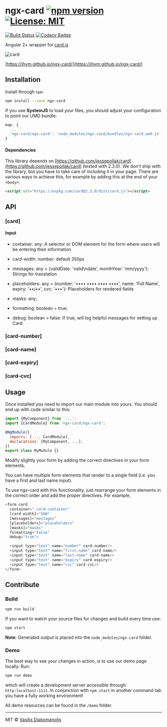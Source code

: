 # ngx-card [![npm version](https://badge.fury.io/js/ngx-card.svg)](https://www.npmjs.com/package/ngx-card) [![License: MIT](https://img.shields.io/badge/License-MIT-brightgreen.svg)](https://opensource.org/licenses/MIT) 


[![Build Status](https://travis-ci.org/ihym/ngx-card.svg?branch=master)](https://travis-ci.org/ihym/ngx-card)
[![Codacy Badge](https://api.codacy.com/project/badge/Grade/6ff9f19109dc4c9ba18eb8cd893d67d7)](https://www.codacy.com/app/ihym/ngx-card?utm_source=github.com&amp;utm_medium=referral&amp;utm_content=ihym/ngx-card&amp;utm_campaign=Badge_Grade)

Angular 2+ wrapper for [card.js](https://github.com/jessepollak/card) 

![card](http://i.imgur.com/qG3TenO.gif) 
 
 
[https://ihym.github.io/ngx-card/](https://ihym.github.io/ngx-card/) 


## Installation

Install through `npm`:

```bash
npm install --save ngx-card
```

If you use **SystemJS** to load your files, you should adjust your configuration to point our UMD bundle:

```javascript
map: {
  ...
  'ngx-card/ngx-card': 'node_modules/ngx-card/bundles/ngx-card.umd.js'
}
```

#### Dependencies
This library depends on [https://github.com/jessepollak/card](https://github.com/jessepollak/card) (tested with 2.3.0).
We don't ship with the library, but you have to take care of including it in your page. There are various ways to achieve this, for example by adding this at the end of your `<body>`:

```html
<script src="https://unpkg.com/card@2.3.0/dist/card.js"></script>
```


## API
### [card]
#### Input

* container: any: A selector or DOM element for the form where users will be entering their information

* card-width: number: default 350px

* messages: any = {validDate: 'valid\ndate', monthYear: 'mm/yyyy'}: Strings for translation

* placeholders: any = {number: '•••• •••• •••• ••••', name: 'Full Name', expiry: '••/••', cvc: '•••'}: Placeholders for rendered fields

* masks: any;

* formatting: boolean = true;

* debug: boolean = false: If true, will log helpful messages for setting up Card

###  [card-number]
###  [card-name]
###  [card-expiry]
###  [card-cvc]


## Usage
Once installed you need to import our main module into yours. You should end up with code similar to this:

```javascript
import {MyComponent} from '...';
import {CardModule} from 'ngx-card/ngx-card';

@NgModule({
  imports: [..., CardModule],
  declarations: [MyComponent, ...],
})
export class MyModule {}
```


Modify slightly your form by adding the correct directives in your form elements.

You can have multiple form elements that render to a single field (i.e. you have a first and last name input).

To use ngx-card with this functionality, just rearrange your form elements in the correct order and add the proper directives. For example,
```javascript
<form card
  container=".card-container"
  [card-width]="500"
  [messages]="messages"
  [placeholders]="placeholders"
  [masks]="masks"
  formatting="false"
  debug="true">

  <input type="text" name="number" card-number/>
  <input type="text" name="first-name" card-name/>
  <input type="text" name="last-name" card-name/>
  <input type="text" name="expiry" card-expiry/>
  <input type="text" name="cvc" card-cvc/>
</form>
```


## Contribute
### Build

```bash
npm run build
```

If you want to watch your source files for changes and build every time use:
```bash
npm start
```

**Note**: Generated output is placed into the `node_modules/ngx-card` folder.


### Demo

The best way to see your changes in action, is to use our demo page locally. Run:
```bash
npm run demo
```
which will create a development server accessible through `http:localhost:1111`.
In conjunction with `npm start` in another command tab you have a fully working environment!

All demo resources can be found in the `/demo` folder.


***
MIT © [Vasilis Diakomanolis](https://github.com/ihym)

